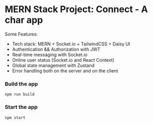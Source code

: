 # MERN Stack Project:  Connect  - A char app



Some Features:

-    Tech stack: MERN + Socket.io + TailwindCSS + Daisy UI
-    Authentication && Authorization with JWT
-    Real-time messaging with Socket.io
-    Online user status (Socket.io and React Context)
-    Global state management with Zustand
-    Error handling both on the server and on the client




### Build the app

```shell
npm run build
```

### Start the app

```shell
npm start
```
